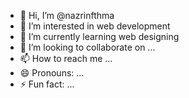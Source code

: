 - 👋 Hi, I’m @nazrinfthma
- 👀 I’m interested in web development
- 🌱 I’m currently learning web designing
- 💞️ I’m looking to collaborate on ...
- 📫 How to reach me ...
- 😄 Pronouns: ...
- ⚡ Fun fact: ...

<!---
nazrinfthma/nazrinfthma is a ✨ special ✨ repository because its `README.md` (this file) appears on your GitHub profile.
You can click the Preview link to take a look at your changes.
--->
